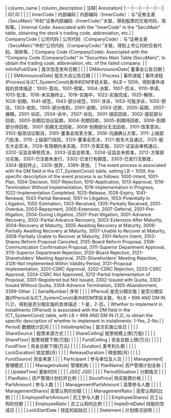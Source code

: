 | column_name | column_description | 注释| Annotation|
|---|---|---|---|---|
| ID| ID | | |
| InnerCode | 内部编码 | 内部编码（InnerCode）：与“证券主表（SecuMain）”中的“证券内部编码（InnerCode）”关联，得到股票的交易代码、简称等。| Internal Code: Associated with the "InnerCode" in the "SecuMain" table, obtaining the stock's trading code, abbreviation, etc.|
| CompanyCode | 公司代码 | 公司代码（CompanyCode）：与“证券主表（SecuMain）”中的“公司代码（CompanyCode）”关联，得到上市公司的交易代码、简称等。| Company Code (CompanyCode): Associated with the "Company Code (CompanyCode)" in "Securities Main Table (SecuMain)", to obtain the trading code, abbreviation, etc. of the listed company. |
| IniInfoPublDate | 首次信息发布日期 | | |
| DMAnnounceDate| 董事会公告日期 | | |
| SMAnnounceDate| 股东大会公告日期 | | |
| Process | 事件进程 | 事件进程(Process)与(CT_SystemConst)表中的DM字段关联，令LB = 1059，得到事件进程的具体描述：1000-意向，1001-预案，1004-决案，1007-否决，1010-申请，1013-批准，1016-未实施终止，1019-实施中，1022-实施完成，1025-解除，1028-到期，1041-续签，1043-部分续签，1051-涉诉，1053-可能涉诉，1055-预估，1303-收到，1305-部分收到，2001-逾期，2003-还款，2005-延期，2007-展期，2501-诉前，2504-诉中，2507-诉后，3001-提前回收，3002-提前部分回收，3003-到期后协议延期，3004-到期回收，3005-到期待回收，3006-到期部分待回收，3007-到期无法回收，3008-到期部分无法回收，3101-改革意向，3103-股改动议取消，3105-董事会改革方案，3108-沟通确认方案，3111-上级部门批准，3115-上级部门驳回，3120-董事会否决，3121-股东大会通过，3125-股东大会否决，3126-有效期内未实施，3131-方案实施，3201-证监会审核通过，3202-证监会审核否决，3203-证监会核准，3204-证监会未核准，3212-方案部分实施，3301-已注册未发行，3302-已发行有额度，3303-已发行无额度，3304-提前终止，3305-放弃，3399-其他。 | The event process is associated with the DM field in the (CT_SystemConst) table, setting LB = 1059, the specific description of the event process is as follows: 1000-Intent, 1001-Plan, 1004-Decision, 1007-Rejection, 1010-Application, 1013-Approval, 1016-Termination Without Implementation, 1019-Implementation in Progress, 1022-Implementation Completed, 1025-Release, 1028-Expiry, 1041-Renewal, 1043-Partial Renewal, 1051-In Litigation, 1053-Potentially In Litigation, 1055-Estimation, 1303-Received, 1305-Partially Received, 2001-Overdue, 2003-Repayment, 2005-Extension, 2007-Deferral, 2501-Pre-litigation, 2504-During Litigation, 2507-Post-litigation, 3001-Advance Recovery, 3002-Partial Advance Recovery, 3003-Extension After Maturity, 3004-Recovery at Maturity, 3005-Awaiting Recovery at Maturity, 3006-Partially Awaiting Recovery at Maturity, 3007-Unable to Recover at Maturity, 3008-Partially Unable to Recover at Maturity, 3101-Reform Intent, 3103-Shares Reform Proposal Canceled, 3105-Board Reform Proposal, 3108-Communication Confirmation Proposal, 3111-Superior Department Approval, 3115-Superior Department Rejection, 3120-Board Rejection, 3121-Shareholders' Meeting Approval, 3125-Shareholders' Meeting Rejection, 3126-Not Implemented Within Validity Period, 3131-Proposal Implementation, 3201-CSRC Approval, 3202-CSRC Rejection, 3203-CSRC Approval, 3204-CSRC Not Approved, 3212-Partial Implementation of Proposal, 3301-Registered but Not Issued, 3302-Issued with Quota, 3303-Issued Without Quota, 3304-Advance Termination, 3305-Abandonment, 3399-Other. |
| SerialNumber| 序号 | | |
| IfPeriod| 是否分期实施 | 是否分期实施(IfPeriod)与(CT_SystemConst)表中的DM字段关联，令LB = 999 AND DM IN (1,2)，得到是否分期实施的具体描述：1-是，2-否。| Whether to implement in installments (IfPeriod) is associated with the DM field in the (CT_SystemConst) table, with LB = 999 AND DM IN (1,2), to obtain the specific description of whether to implement in installments: 1-Yes, 2-No.|
| Period| 数据统计区间 | | |
| InitialImpleDay | 首次实施公告日 | | |
| ShareSource | 股票来源方式 | | |
| ShareCelling| 股票规模上限(万股) | | |
| ShareFloor| 股票规模下限(万股) | | |
| FundCelling | 资金总额上限(万元) | | |
| FundFloor | 资金总额下限(万元) | | |
| Duration| 麦考利久期 | | |
| LockDuration| 锁定期(月) | | |
| ReleaseDuration | 释放期(月) | | |
| FundSource| 资金来源 | | |
| Participant | 参与单位及人员 | | |
| Management| 管理模式 | | |
| ManageInsitute| 管理机构 | | |
| PlanName| 资产管理计划全称 | | |
| UpdateTime| 更新时间 | | |
| JSID| JSID | | |
| PeriodSituation | 分期情况 | | |
| PlanRatio | 资产管理计划杠杆比例 | | |
| StockPrice| 购买股票价格 | | |
| PartiAmount | 参与人数 | | |
| ManagementPartiAmount | 高管参与人数 | | |
| ManagementShares| 高管认购的份额 | | |
| ManagementRatio | 高管认购的比例 | | |
| EmployeePartiAmount | 员工参与人数 | | |
| EmployeeShares| 员工认购的份额 | | |
| EmployeeRatio | 员工认购的比例 | | |
| ImpleEndDate| 持股的完成日 | | |
| LockStartDate | 锁定的起始日 | | |
| Statement | 计划情况说明 | | |